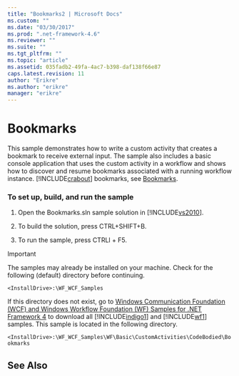 ```yaml
---
title: "Bookmarks2 | Microsoft Docs"
ms.custom: ""
ms.date: "03/30/2017"
ms.prod: ".net-framework-4.6"
ms.reviewer: ""
ms.suite: ""
ms.tgt_pltfrm: ""
ms.topic: "article"
ms.assetid: 035fadb2-49fa-4ac7-b398-daf138f66e87
caps.latest.revision: 11
author: "Erikre"
ms.author: "erikre"
manager: "erikre"
---
```

# Bookmarks
This sample demonstrates how to write a custom activity that creates a bookmark to receive external input. The sample also includes a basic console application that uses the custom activity in a workflow and shows how to discover and resume bookmarks associated with a running workflow instance. [!INCLUDE[crabout](../../../../includes/crabout-md.md)] bookmarks, see [Bookmarks](../../../../docs/framework/wf/bookmarks.md).  
  
### To set up, build, and run the sample  
  
1.  Open the Bookmarks.sln sample solution in [!INCLUDE[vs2010](../../../../includes/vs2010-md.md)].  
  
2.  To build the solution, press CTRL+SHIFT+B.  
  
3.  To run the sample, press CTRLl + F5.  
  
> [!IMPORTANT]
>  The samples may already be installed on your machine. Check for the following (default) directory before continuing.  
>   
>  `<InstallDrive>:\WF_WCF_Samples`  
>   
>  If this directory does not exist, go to [Windows Communication Foundation (WCF) and Windows Workflow Foundation (WF) Samples for .NET Framework 4](http://go.microsoft.com/fwlink/?LinkId=150780) to download all [!INCLUDE[indigo1](../../../../includes/indigo1-md.md)] and [!INCLUDE[wf1](../../../../includes/wf1-md.md)] samples. This sample is located in the following directory.  
>   
>  `<InstallDrive>:\WF_WCF_Samples\WF\Basic\CustomActivities\CodeBodied\Bookmarks`  
  
## See Also